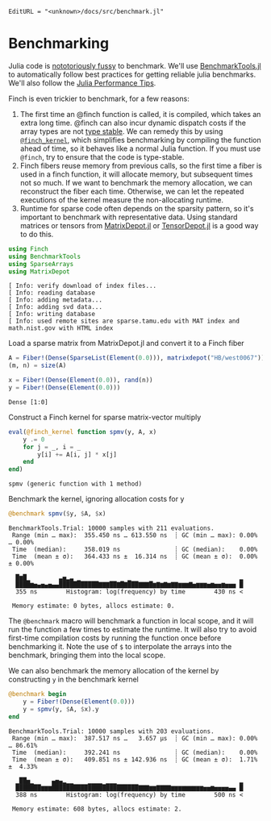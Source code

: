```@meta
EditURL = "<unknown>/docs/src/benchmark.jl"
```

# Benchmarking

Julia code is [nototoriously
fussy](https://github.com/JuliaCI/BenchmarkTools.jl#why-does-this-package-exist)
to benchmark.
We'll use [BenchmarkTools.jl](https://github.com/JuliaCI/BenchmarkTools.jl)
to automatically follow best practices for getting reliable julia benchmarks. We'll also
follow the [Julia Performance Tips](https://docs.julialang.org/en/v1/manual/performance-tips/).

Finch is even trickier to benchmark, for a few reasons:
1. The first time an @finch function is called, it is compiled, which takes an
   extra long time. @finch can also incur dynamic dispatch costs if the array
   types are not [type
   stable](https://docs.julialang.org/en/v1/manual/faq/#man-type-stability). We
   can remedy this by using [`@finch_kernel`](@ref), which simplifies
   benchmarking by compiling the function ahead of time, so it behaves like a
   normal Julia function. If you must use `@finch`, try to ensure that the code
   is type-stable.
2. Finch fibers reuse memory from previous calls, so the first time a fiber is
   used in a finch function, it will allocate memory, but subsequent times not so
   much. If we want to benchmark the memory allocation, we can reconstruct the
   fiber each time. Otherwise, we can let the repeated executions of the kernel
   measure the non-allocating runtime.
3. Runtime for sparse code often depends on the sparsity pattern, so it's
   important to benchmark with representative data. Using standard matrices or tensors from
   [MatrixDepot.jl](https://github.com/JuliaLinearAlgebra/MatrixDepot.jl) or
   [TensorDepot.jl](https://github.com/willow-ahrens/TensorDepot.jl) is a good
   way to do this.

````julia
using Finch
using BenchmarkTools
using SparseArrays
using MatrixDepot
````

````
[ Info: verify download of index files...
[ Info: reading database
[ Info: adding metadata...
[ Info: adding svd data...
[ Info: writing database
[ Info: used remote sites are sparse.tamu.edu with MAT index and math.nist.gov with HTML index

````

Load a sparse matrix from MatrixDepot.jl and convert it to a Finch fiber

````julia
A = Fiber!(Dense(SparseList(Element(0.0))), matrixdepot("HB/west0067"))
(m, n) = size(A)

x = Fiber!(Dense(Element(0.0)), rand(n))
y = Fiber!(Dense(Element(0.0)))
````

````
Dense [1:0]
````

Construct a Finch kernel for sparse matrix-vector multiply

````julia
eval(@finch_kernel function spmv(y, A, x)
    y .= 0
    for j = _, i = _
        y[i] += A[i, j] * x[j]
    end
end)
````

````
spmv (generic function with 1 method)
````

Benchmark the kernel, ignoring allocation costs for y

````julia
@benchmark spmv($y, $A, $x)
````

````
BenchmarkTools.Trial: 10000 samples with 211 evaluations.
 Range (min … max):  355.450 ns … 613.550 ns  ┊ GC (min … max): 0.00% … 0.00%
 Time  (median):     358.019 ns               ┊ GC (median):    0.00%
 Time  (mean ± σ):   364.433 ns ±  16.314 ns  ┊ GC (mean ± σ):  0.00% ± 0.00%

  █▆█▁        ▃▅▂▃ ▁             ▁                              ▂
  ████▆▅▄▅▄▅▄▄███████████▇▇▇██▇█▇███▇▇▇█▆▇▆▇▆▇▇▆▆▆▇▅▆▆▆▅▆▅▅▆▅▅▅ █
  355 ns        Histogram: log(frequency) by time        430 ns <

 Memory estimate: 0 bytes, allocs estimate: 0.
````

The `@benchmark` macro will benchmark a function in local scope, and it will run
the function a few times to estimate the runtime. It will also try to avoid
first-time compilation costs by running the function once before benchmarking
it. Note the use of `$` to interpolate the arrays into the benchmark, bringing
them into the local scope.

We can also benchmark the memory allocation of the kernel by constructing `y` in the
benchmark kernel

````julia
@benchmark begin
    y = Fiber!(Dense(Element(0.0)))
    y = spmv(y, $A, $x).y
end
````

````
BenchmarkTools.Trial: 10000 samples with 203 evaluations.
 Range (min … max):  387.517 ns …   3.657 μs  ┊ GC (min … max): 0.00% … 86.61%
 Time  (median):     392.241 ns               ┊ GC (median):    0.00%
 Time  (mean ± σ):   409.851 ns ± 142.936 ns  ┊ GC (mean ± σ):  1.71% ±  4.33%

  ▁██▅▁     ▄▅▄▂▁▁    ▁▁▁▁ ▁▁▁                                  ▂
  ███████▆▆▆████████████████████████▇▇▇▆▆▇▇▇▇▆▆▆▆▆▆▆▆▆▅▅▆▅▅▅▅▄▄ █
  388 ns        Histogram: log(frequency) by time        500 ns <

 Memory estimate: 608 bytes, allocs estimate: 2.
````

